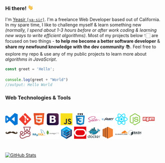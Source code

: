 ### Hi there! <img src="./media/wave.webp" width="18" alt="">

I'm [Yeasir `[ya·sir]`](https://www.yeasirhugais.com). I'm a freelance Web Developer based out of California. In my spare time, I like to challenge myself & learn something new _(normally, I spend about 1-3 hours before or after work coding & learning new ways to write efficient algorithms)_. Most of my projects below 👇🏻 are focused on two things -  **to help me become a better software developer** & **share my newfound knowledge with the dev community** 📚. Feel free to explore my repo & use any of my public projects to learn more about _algorithms in JavaScript_.

```javascript
const greet = 'Hello';

console.log(greet + "World")
//output: Hello World
```

### Web Technologies & Tools
#

<p float="left">
    <img width="40" src="./media/vscode.png" alt="vs code">
    <img width="40" src="./media/git.png" alt="git technology">
    <img width="40" src="./media/html5.png" alt="html 5">
    <img width="40" src="./media/bootstrap.png" alt="bootstrap">
    <img width="40" src="./media/javascript.png" alt="javascript">
    <img width="40" src="./media/css3.png" alt="css 3">
    <img width="40" src="./media/sass.png" alt="sass">
    <img width="40" src="./media/jquery.png" alt="jquery">
    <img width="40" src="./media/react.png" alt="react">
    <img width="40" src="./media/nodejs.png" alt="node js">
    <img width="40" src="./media/npm.png" alt="node package manager">
    <img width="40" src="./media/handlebars.png" alt="handlebars js">
    <img width="40" src="./media/jest.png" alt="jest">
    <img width="40" src="./media/mysql.png" alt="mysql">
    <img width="40" src="./media/mongodb.png" alt="mongo db">
    <img width="40" src="./media/sequelize.png" alt="sequelize orm">
    <img width="40" src="./media/oracle.png" alt="oracle cloud">
    <img width="40" src="./media/docker.png" alt="docker">
    <img width="40" src="./media/ec2.png" alt="aws ec2">
    <img width="40" src="./media/cloudflare.png" alt="cloudflare">
    <img width="40" src="./media/bash.png" alt="bash">
</p>

#

[![GitHub Stats](https://github-readme-stats.vercel.app/api?username=yeasir01&theme=dark)](https://github.com/yeasir01)